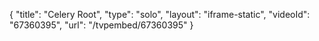 {
    "title": "Celery Root",
    "type": "solo",
    "layout": "iframe-static",
    "videoId": "67360395",
    "url": "\/tvpembed\/67360395"
}